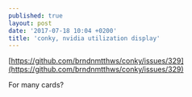 ```yaml
---
published: true
layout: post
date: '2017-07-18 10:04 +0200'
title: 'conky, nvidia utilization display'
---
```

[https://github.com/brndnmtthws/conky/issues/329](https://github.com/brndnmtthws/conky/issues/329)

For many cards?
